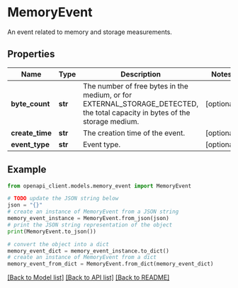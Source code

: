 # MemoryEvent

An event related to memory and storage measurements.

## Properties

Name | Type | Description | Notes
------------ | ------------- | ------------- | -------------
**byte_count** | **str** | The number of free bytes in the medium, or for EXTERNAL_STORAGE_DETECTED, the total capacity in bytes of the storage medium. | [optional] 
**create_time** | **str** | The creation time of the event. | [optional] 
**event_type** | **str** | Event type. | [optional] 

## Example

```python
from openapi_client.models.memory_event import MemoryEvent

# TODO update the JSON string below
json = "{}"
# create an instance of MemoryEvent from a JSON string
memory_event_instance = MemoryEvent.from_json(json)
# print the JSON string representation of the object
print(MemoryEvent.to_json())

# convert the object into a dict
memory_event_dict = memory_event_instance.to_dict()
# create an instance of MemoryEvent from a dict
memory_event_from_dict = MemoryEvent.from_dict(memory_event_dict)
```
[[Back to Model list]](../README.md#documentation-for-models) [[Back to API list]](../README.md#documentation-for-api-endpoints) [[Back to README]](../README.md)


